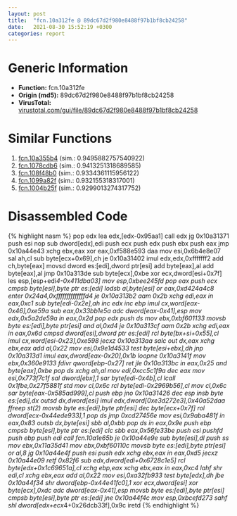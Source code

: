 ```yaml
---
layout: post
title:  "fcn.10a312fe @ 89dc67d2f980e8488f97b1bf8cb24258"
date:   2021-08-30 15:52:19 +0300
categories: report
---
```


# Generic Information
- **Function:** fcn.10a312fe
- **Origin (md5):** 89dc67d2f980e8488f97b1bf8cb24258
- **VirusTotal:** [virustotal.com/gui/file/89dc67d2f980e8488f97b1bf8cb24258][virustotal_ref]



# Similar Functions

1. [fcn.10a355b4][similar_1_ref] (sim.: 0.9495882757540922)
2. [fcn.1078cdb6][similar_2_ref] (sim.: 0.9413251318689585)
3. [fcn.108f48b0][similar_3_ref] (sim.: 0.9334361115956122)
4. [fcn.1099a82f][similar_4_ref] (sim.: 0.932155318317001)
5. [fcn.1004b25f][similar_5_ref] (sim.: 0.9299013274317752)


# Disassembled Code

{% highlight nasm %}
pop edx
lea edx,[edx-0x95aa1]
call edx
jg 0x10a31371
push esi
nop 
sub dword[edx],edi
push ecx
push edx
push ebx
push eax
jmp 0x10a44e43
xchg ebx,eax
xor eax,0xf588e593
daa 
mov esi,0x6b4e8e07
sal ah,cl
sub byte[ecx+0x69],ch
je 0x10a31402
imul edx,edx,0xfffffff2
add ch,byte[eax]
movsd dword es:[edi],dword ptr[esi]
add byte[eax],al
add byte[eax],al
jmp 0x10a313de
sub byte[ecx],0xbe
xor ecx,dword[esi+0x7f]
les esp,[esp+edi*4-0x411dba03]
mov esp,0xbee245fd
pop eax
push ecx
cmpsb byte[esi],byte ptr es:[edi]
lodsb al,byte[esi]
or eax,0xd424a4c8
enter 0x24a4,0xffffffffffffffd4
je 0x10a313b2
aam 0x2b
xchg edi,eax
in eax,0xc1
sub byte[edi-0x2e],ah
inc edx
inc ebp
imul cx,word[eax-0x46],0xe59a
sub eax,0x33bb1e5a
adc dword[eax-0x41],esp
mov edx,0x5a2de59a
in eax,0x2d
pop edx
push ds
mov ebx,0xbf601133
movsb byte es:[edi],byte ptr[esi]
and al,0xd4
je 0x10a313cf
aam 0x2b
xchg edi,eax
in eax,0x6d
cmpsd dword[esi],dword ptr es:[edi]
rcl byte[bx+si+0x55],cl
imul cx,word[esi-0x23],0xe598
jecxz 0x10a313aa
salc 
out dx,eax
xchg ebx,eax
add al,0x22
mov esi,0x9e1d4533
test byte[esi+ebx],dh
jnp 0x10a313d1
imul eax,dword[eax-0x20],0x1b
loopne 0x10a3141f
mov ebx,0x360e9133
fdivr qword[ebp-0x27]
ret 
jle 0x10a313bc
in eax,0x25
and byte[eax],0xbe
pop ds
xchg ah,al
mov edi,0xcc5c1f9a
dec eax
mov esi,0x773f7c1f
sal dword[ebx],1
sar byte[edi-0x4b],cl
lcall 0x1fbe,0x27f5881f
std 
mov cl,0x6c
rcl byte[edi-0x2969b56],cl
mov cl,0x6c
sar byte[eax-0x585ad999],cl
push ebp
jno 0x10a31426
dec esp
insb byte es:[edi],dx
outsd dx,dword[esi]
imul edx,dword[0xe3d272e3],0x40a52daa
ffreep st(2)
movsb byte es:[edi],byte ptr[esi]
dec byte[ecx+0x7f]
rol dword[ecx-0x44ede933],1
pop ds
jmp 0xcd27456e
mov esi,0x9aba481f
in eax,0x83
outsb dx,byte[esi]
sbb al,0xbb
pop ds
in eax,0x9e
push ebp
cmpsb byte[esi],byte ptr es:[edi]
clc 
sbb eax,0x56fe33be
push esi
pushfd 
push ebp
push edi
call fcn.10a1e65b
je 0x10a44e9e
sub byte[esi],dl
push ss
mov ebx,0x11a35d41
mov ebx,0xbf60110c
movsb byte es:[edi],byte ptr[esi]
or al,8
jg 0x10a44e4f
push esi
push edx
xchg ebx,eax
in eax,0xd5
jecxz 0x10a44e09
retf 0x82f6
sub edx,dword[edi+0x6728c1e5]
rcl byte[edx+0x1c69651a],cl
xchg ebp,eax
xchg ebx,eax
in eax,0xc4
lahf 
shr edi,cl
xchg ebx,eax
add al,0x22
mov esi,0xa32fb933
test byte[edx],dh
jbe 0x10a44f34
shr dword[ebp-0x44e41fc0],1
xor ecx,dword[esi]
xor byte[ecx],0xdc
adc dword[eax-0x41],esp
movsb byte es:[edi],byte ptr[esi]
cmpsb byte[esi],byte ptr es:[edi]
jne 0x10a44f4c
mov esp,0xbcefd273
sahf 
shl dword[edx+ecx*4+0x26dcb33f],0x9c
iretd 
{% endhighlight %}


[similar_1_ref]: /report/fcn.10a355b4@89dc67d2f980e8488f97b1bf8cb24258
[similar_2_ref]: /report/fcn.1078cdb6@89dc67d2f980e8488f97b1bf8cb24258
[similar_3_ref]: /report/fcn.108f48b0@89dc67d2f980e8488f97b1bf8cb24258
[similar_4_ref]: /report/fcn.1099a82f@89dc67d2f980e8488f97b1bf8cb24258
[similar_5_ref]: /report/fcn.1004b25f@89dc67d2f980e8488f97b1bf8cb24258
[virustotal_ref]: https://www.virustotal.com/gui/file/89dc67d2f980e8488f97b1bf8cb24258